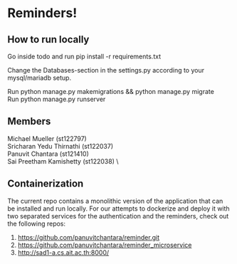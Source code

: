 # Reminders!

## How to run locally

Go inside todo and run pip install -r requirements.txt

Change the Databases-section in the settings.py according to your mysql/mariadb setup.

Run python manage.py makemigrations && python manage.py migrate \
Run python manage.py runserver



## Members

Michael Mueller (st122797) \
Sricharan Yedu Thirnathi (st122037) \
Panuvit Chantara (st121410) \
Sai Preetham Kamishetty (st122038) \


## Containerization

The current repo contains a monolithic version of the application that can be installed and run locally. For our attempts to dockerize and deploy it with two separated services for the authentication and the reminders, check out the following repos:
1. https://github.com/panuvitchantara/reminder.git
2. https://github.com/panuvitchantara/reminder_microservice
3. http://sad1-a.cs.ait.ac.th:8000/
